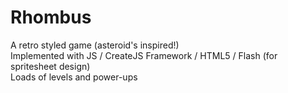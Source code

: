 # Rhombus
A retro styled game (asteroid's inspired!)<br/>
Implemented with JS / CreateJS Framework / HTML5 / Flash (for spritesheet design)<br/>
Loads of levels and power-ups